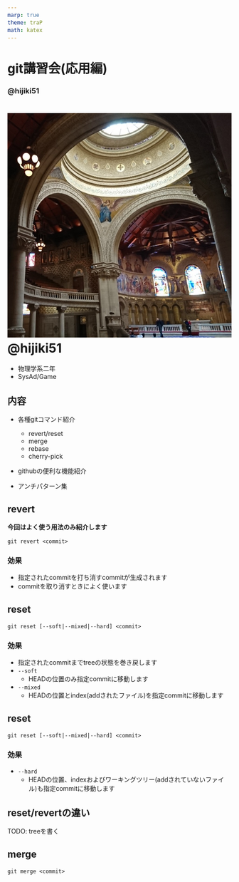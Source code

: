 ```yaml
---
marp: true
theme: traP
math: katex
---
```


<!--
headingDivider: 2
-->

<!--
class: slides
-->

# git講習会(応用編)



<!--
_class: title
-->

### @hijiki51



# ![](images/icon.JPG) @hijiki51

<!--
_class: user
-->

- 物理学系二年
- SysAd/Game
  
## 内容
- 各種gitコマンド紹介
  - revert/reset
  - merge
  - rebase
  - cherry-pick

- githubの便利な機能紹介
- アンチパターン集


## revert
**今回はよく使う用法のみ紹介します**
```
git revert <commit>
```
### 効果
- 指定されたcommitを打ち消すcommitが生成されます
- commitを取り消すときによく使います



## reset
```
git reset [--soft|--mixed|--hard] <commit>
```

### 効果
- 指定されたcommitまでtreeの状態を巻き戻します
- `--soft`
  - HEADの位置のみ指定commitに移動します
- `--mixed`
  - HEADの位置とindex(addされたファイル)を指定commitに移動します


## reset
```
git reset [--soft|--mixed|--hard] <commit>
```

### 効果

- `--hard`
  - HEADの位置、indexおよびワーキングツリー(addされていないファイル)も指定commitに移動します


## reset/revertの違い

TODO: treeを書く

## merge

```
git merge <commit>
```